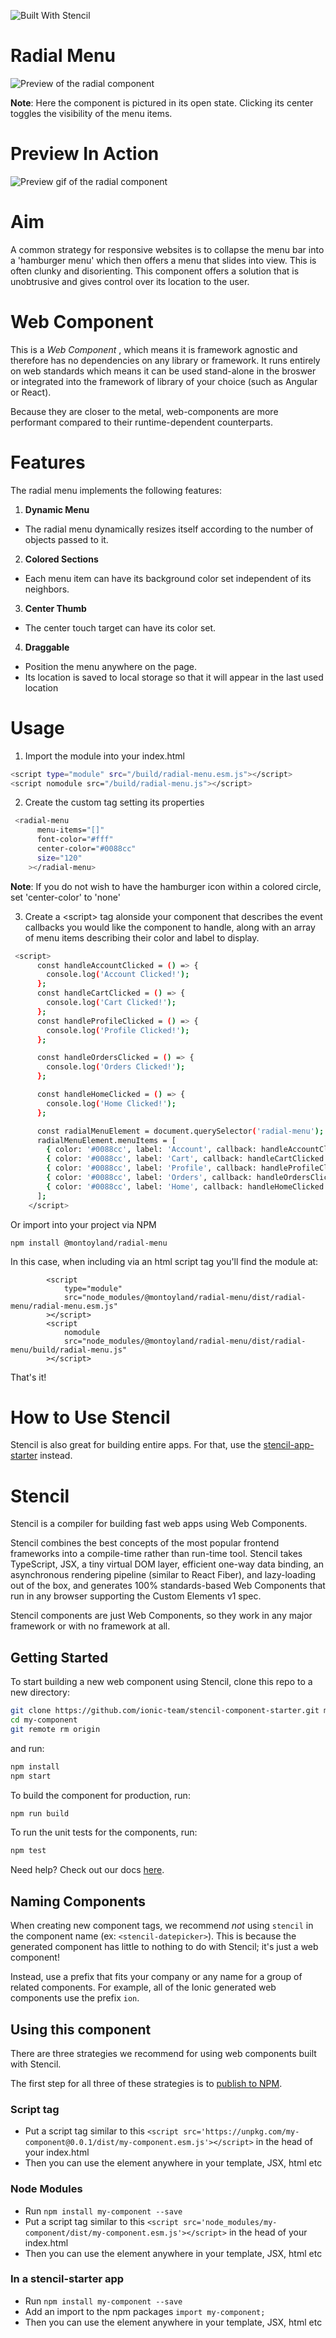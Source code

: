 ![Built With Stencil](https://img.shields.io/badge/-Built%20With%20Stencil-16161d.svg?logo=data%3Aimage%2Fsvg%2Bxml%3Bbase64%2CPD94bWwgdmVyc2lvbj0iMS4wIiBlbmNvZGluZz0idXRmLTgiPz4KPCEtLSBHZW5lcmF0b3I6IEFkb2JlIElsbHVzdHJhdG9yIDE5LjIuMSwgU1ZHIEV4cG9ydCBQbHVnLUluIC4gU1ZHIFZlcnNpb246IDYuMDAgQnVpbGQgMCkgIC0tPgo8c3ZnIHZlcnNpb249IjEuMSIgaWQ9IkxheWVyXzEiIHhtbG5zPSJodHRwOi8vd3d3LnczLm9yZy8yMDAwL3N2ZyIgeG1sbnM6eGxpbms9Imh0dHA6Ly93d3cudzMub3JnLzE5OTkveGxpbmsiIHg9IjBweCIgeT0iMHB4IgoJIHZpZXdCb3g9IjAgMCA1MTIgNTEyIiBzdHlsZT0iZW5hYmxlLWJhY2tncm91bmQ6bmV3IDAgMCA1MTIgNTEyOyIgeG1sOnNwYWNlPSJwcmVzZXJ2ZSI%2BCjxzdHlsZSB0eXBlPSJ0ZXh0L2NzcyI%2BCgkuc3Qwe2ZpbGw6I0ZGRkZGRjt9Cjwvc3R5bGU%2BCjxwYXRoIGNsYXNzPSJzdDAiIGQ9Ik00MjQuNywzNzMuOWMwLDM3LjYtNTUuMSw2OC42LTkyLjcsNjguNkgxODAuNGMtMzcuOSwwLTkyLjctMzAuNy05Mi43LTY4LjZ2LTMuNmgzMzYuOVYzNzMuOXoiLz4KPHBhdGggY2xhc3M9InN0MCIgZD0iTTQyNC43LDI5Mi4xSDE4MC40Yy0zNy42LDAtOTIuNy0zMS05Mi43LTY4LjZ2LTMuNkgzMzJjMzcuNiwwLDkyLjcsMzEsOTIuNyw2OC42VjI5Mi4xeiIvPgo8cGF0aCBjbGFzcz0ic3QwIiBkPSJNNDI0LjcsMTQxLjdIODcuN3YtMy42YzAtMzcuNiw1NC44LTY4LjYsOTIuNy02OC42SDMzMmMzNy45LDAsOTIuNywzMC43LDkyLjcsNjguNlYxNDEuN3oiLz4KPC9zdmc%2BCg%3D%3D&colorA=16161d&style=flat-square)


# Radial Menu

![Preview of the radial component](./assets/radial_menu.png)
   
**Note**: Here the component is pictured in its open state.
Clicking its center toggles the visibility of the menu items.

# Preview In Action
 ![Preview gif of the radial component](./assets/radial-menu.gif)
# Aim

A common strategy for responsive websites is to collapse the menu bar into a 'hamburger menu' which then offers a menu that slides into view. This is often clunky and disorienting. This component offers a solution that is unobtrusive and gives control over its location to the user.

# Web Component

This is a _Web Component_ , which means it is framework agnostic and therefore has no dependencies on any library or framework. It runs entirely on web standards which means it can be used stand-alone in the broswer or integrated into the framework of library of your choice (such as Angular or React).

Because they are closer to the metal, web-components are more performant compared to their runtime-dependent counterparts.

# Features

The radial menu implements the following features:

1. **Dynamic Menu** 
- The radial menu dynamically resizes itself according to the number of objects passed to it.

2. **Colored Sections**
- Each menu item can have its background color set independent of its neighbors.

3. **Center Thumb**
- The center touch target can have its color set.
  
4. **Draggable**
- Position the menu anywhere on the page.
- Its location is saved to local storage so that it will appear in the last used location
  
# Usage
1. Import the module into your index.html
```bash
<script type="module" src="/build/radial-menu.esm.js"></script>
<script nomodule src="/build/radial-menu.js"></script>
```

2. Create the custom tag setting its properties
```bash
 <radial-menu
      menu-items="[]"
      font-color="#fff"
      center-color="#0088cc"
      size="120"
    ></radial-menu>
```
**Note**: If you do not wish to have the hamburger icon within a colored circle, set 'center-color' to 'none'

3. Create a &lt;script&gt; tag alonside your component that describes the event callbacks you would like the component to handle, along with an array of menu items describing their color and label to display.
```bash
 <script>
      const handleAccountClicked = () => {
        console.log('Account Clicked!');
      };
      const handleCartClicked = () => {
        console.log('Cart Clicked!');
      };
      const handleProfileClicked = () => {
        console.log('Profile Clicked!');
      };

      const handleOrdersClicked = () => {
        console.log('Orders Clicked!');
      };

      const handleHomeClicked = () => {
        console.log('Home Clicked!');
      };

      const radialMenuElement = document.querySelector('radial-menu');
      radialMenuElement.menuItems = [
        { color: '#0088cc', label: 'Account', callback: handleAccountClicked },
        { color: '#0088cc', label: 'Cart', callback: handleCartClicked },
        { color: '#0088cc', label: 'Profile', callback: handleProfileClicked },
        { color: '#0088cc', label: 'Orders', callback: handleOrdersClicked },
        { color: '#0088cc', label: 'Home', callback: handleHomeClicked },
      ];
    </script>
```

Or import into your project via NPM
```
npm install @montoyland/radial-menu
```
In this case, when including via an html script tag you'll find the module at:

```
		<script
			type="module"
			src="node_modules/@montoyland/radial-menu/dist/radial-menu/radial-menu.esm.js"
		></script>
		<script
			nomodule
			src="node_modules/@montoyland/radial-menu/dist/radial-menu/build/radial-menu.js"
		></script>
```
That's it!


# How to Use Stencil

Stencil is also great for building entire apps. For that, use the [stencil-app-starter](https://github.com/ionic-team/stencil-app-starter) instead.

# Stencil

Stencil is a compiler for building fast web apps using Web Components.

Stencil combines the best concepts of the most popular frontend frameworks into a compile-time rather than run-time tool.  Stencil takes TypeScript, JSX, a tiny virtual DOM layer, efficient one-way data binding, an asynchronous rendering pipeline (similar to React Fiber), and lazy-loading out of the box, and generates 100% standards-based Web Components that run in any browser supporting the Custom Elements v1 spec.

Stencil components are just Web Components, so they work in any major framework or with no framework at all.

## Getting Started

To start building a new web component using Stencil, clone this repo to a new directory:

```bash
git clone https://github.com/ionic-team/stencil-component-starter.git my-component
cd my-component
git remote rm origin
```

and run:

```bash
npm install
npm start
```

To build the component for production, run:

```bash
npm run build
```

To run the unit tests for the components, run:

```bash
npm test
```

Need help? Check out our docs [here](https://stenciljs.com/docs/my-first-component).


## Naming Components

When creating new component tags, we recommend _not_ using `stencil` in the component name (ex: `<stencil-datepicker>`). This is because the generated component has little to nothing to do with Stencil; it's just a web component!

Instead, use a prefix that fits your company or any name for a group of related components. For example, all of the Ionic generated web components use the prefix `ion`.


## Using this component

There are three strategies we recommend for using web components built with Stencil.

The first step for all three of these strategies is to [publish to NPM](https://docs.npmjs.com/getting-started/publishing-npm-packages).

### Script tag

- Put a script tag similar to this `<script src='https://unpkg.com/my-component@0.0.1/dist/my-component.esm.js'></script>` in the head of your index.html
- Then you can use the element anywhere in your template, JSX, html etc

### Node Modules
- Run `npm install my-component --save`
- Put a script tag similar to this `<script src='node_modules/my-component/dist/my-component.esm.js'></script>` in the head of your index.html
- Then you can use the element anywhere in your template, JSX, html etc

### In a stencil-starter app
- Run `npm install my-component --save`
- Add an import to the npm packages `import my-component;`
- Then you can use the element anywhere in your template, JSX, html etc

